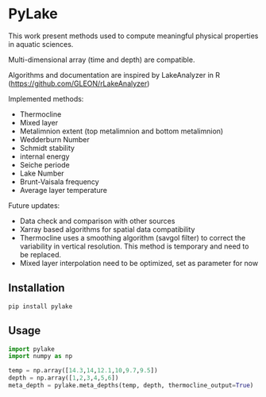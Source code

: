 # PyLake

This work present methods used to compute meaningful physical properties in aquatic sciences.

Multi-dimensional array (time and depth) are compatible.

Algorithms and documentation are inspired by LakeAnalyzer in R (https://github.com/GLEON/rLakeAnalyzer)

Implemented methods:
* Thermocline
* Mixed layer
* Metalimnion extent (top metalimnion and bottom metalimnion)
* Wedderburn Number
* Schmidt stability
* internal energy
* Seiche periode
* Lake Number
* Brunt-Vaisala frequency
* Average layer temperature

Future updates:
* Data check and comparison with other sources
* Xarray based algorithms for spatial data compatibility
* Thermocline uses a smoothing algorithm (savgol filter) to correct the variability in vertical resolution. This method is temporary and need to be replaced.
* Mixed layer interpolation need to be optimized, set as parameter for now

## Installation

`pip install pylake`

## Usage
```python
import pylake
import numpy as np

temp = np.array([14.3,14,12.1,10,9.7,9.5])
depth = np.array([1,2,3,4,5,6])
meta_depth = pylake.meta_depths(temp, depth, thermocline_output=True)
```
